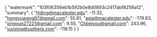{
    "watermark": "103f06356eb1b592b0e8d0893c2417abf8256a12", 
    "summary": {
        "Hding@macalester.edu": -11.32, 
        "hongyuwang87@gmail.com": 55.81, 
        "axia@macalester.edu": -179.83, 
        "xingyun27221@gmail.com": 9.55, 
        "Chbeiyou@gmail.com": 243.96, 
        "yunxing@upthere.com": -118.15
    }
}